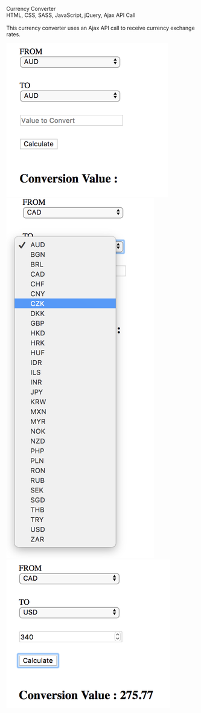 Currency Converter
<br>
HTML, CSS, SASS, JavaScript, jQuery, Ajax API Call
<br>
<br>
This currency converter uses an Ajax API call to receive currency exchange rates.
<br>

<img  src="/assets/screenshot01.png">
<br>
<img  src="/assets/screenshot02.png">
<br>
<img  src="/assets/screenshot03.png">
<br>
